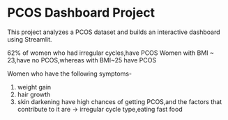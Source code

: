 # PCOS Dashboard Project
This project analyzes a PCOS dataset and builds an interactive dashboard using Streamlit.

<!-- #insights -->
62% of women who had irregular cycles,have PCOS
Women with BMI ~ 23,have no PCOS,whereas with BMI~25 have PCOS

Women who have the following symptoms-
  1. weight gain
  2. hair growth
  3. skin darkening
have high chances of getting PCOS,and the factors that contribute to it are -> irregular cycle type,eating fast food
